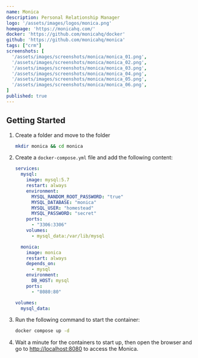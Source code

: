 ```yaml
---
name: Monica
description: Personal Relationship Manager
logo: '/assets/images/logos/monica.png'
homepage: 'https://monicahq.com/'
docker: 'https://github.com/monicahq/docker'
github: 'https://github.com/monicahq/monica'
tags: ["crm"]
screenshots: [
  '/assets/images/screenshots/monica/monica_01.png',
  '/assets/images/screenshots/monica/monica_02.png',
  '/assets/images/screenshots/monica/monica_03.png',
  '/assets/images/screenshots/monica/monica_04.png',
  '/assets/images/screenshots/monica/monica_05.png',
  '/assets/images/screenshots/monica/monica_06.png',
]
published: true
---
```


## Getting Started

1. Create a folder and move to the folder
    ```bash
    mkdir monica && cd monica
    ```
2. Create a `docker-compose.yml` file and add the following content:
    ```yaml
    services:
      mysql:
        image: mysql:5.7
        restart: always
        environment:
          MYSQL_RANDOM_ROOT_PASSWORD: "true"
          MYSQL_DATABASE: "monica"
          MYSQL_USER: "homestead"
          MYSQL_PASSWORD: "secret"
        ports:
          - "3306:3306"
        volumes:
          - mysql_data:/var/lib/mysql

      monica:
        image: monica
        restart: always
        depends_on:
          - mysql
        environment:
          DB_HOST: mysql
        ports:
          - "8080:80"

    volumes:
      mysql_data:
    ```
3. Run the following command to start the container:
    ```bash
    docker compose up -d
    ```
4. Wait a minute for the containers to start up, then open the browser and go to [http://localhost:8080](http://localhost:8080) to access the Monica.

